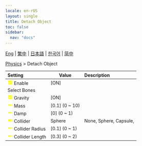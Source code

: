 ```yaml
---
locale: en-rUS
layout: single
title: Detach Object
toc: false
sidebar:
  nav: "docs"
---
```

[Eng](/dancexr/menu/2025.4/actor/detach_object) | [繁中](/tw/dancexr/menu/2025.4/actor/detach_object) | [日本語](/jp/dancexr/menu/2025.4/actor/detach_object) | [한국어](/kr/dancexr/menu/2025.4/actor/detach_object) | [简中](/zh/dancexr/menu/2025.4/actor/detach_object)

[Physics](../menu#Physics) > Detach Object



| Setting | Value | Description |
| :--- | --- | :--- |
|<nobr><img src="/images/icon/ic_check_on.png" alt="check on icon"/> Enable</nobr>| [ON] | 
|<nobr> Select Bones</nobr>|| 
|<nobr><img src="/images/icon/ic_check_on.png" alt="check on icon"/> Gravity</nobr>| [ON] | 
|<nobr><img src="/images/icon/ic_slider.png" alt="slider icon"/> Mass</nobr>| [0.1] (0 ~ 10) | 
|<nobr><img src="/images/icon/ic_slider.png" alt="slider icon"/> Damp</nobr>| [0] (0 ~ 1) | 
|<nobr><img src="/images/icon/ic_toggle_on.png" alt="toggle on icon"/> Collider</nobr>| Sphere | None, Sphere, Capsule, 
|<nobr><img src="/images/icon/ic_slider.png" alt="slider icon"/> Collider Radius</nobr>| [0.1] (0 ~ 1) | 
|<nobr><img src="/images/icon/ic_slider.png" alt="slider icon"/> Collider Length</nobr>| [0.3] (0 ~ 2) | 
